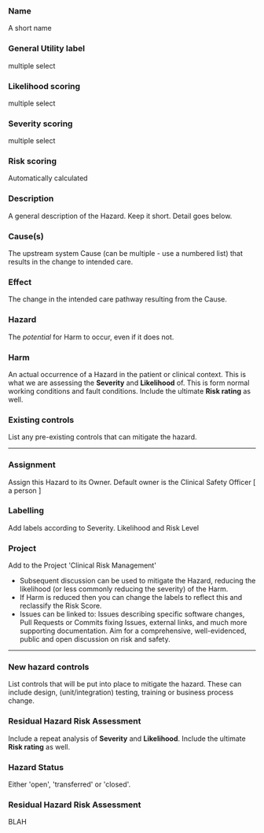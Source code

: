 ### Name
A short name

### General Utility label
multiple select

### Likelihood scoring
multiple select

### Severity scoring
multiple select

### Risk scoring
Automatically calculated

### Description
A general description of the Hazard. Keep it short. Detail goes below.

### Cause(s)
The upstream system Cause (can be multiple - use a numbered list) that results in the change to intended care.

### Effect
The change in the intended care pathway resulting from the Cause.

### Hazard
The *potential* for Harm to occur, even if it does not.

### Harm
An actual occurrence of a Hazard in the patient or clinical context. This is what we are assessing the **Severity** and **Likelihood** of. This is form normal working conditions and fault conditions. Include the ultimate **Risk rating** as well.

### Existing controls
List any pre-existing controls that can mitigate the hazard.

-----

### Assignment
Assign this Hazard to its Owner. Default owner is the Clinical Safety Officer [ a person ]

### Labelling
Add labels according to Severity. Likelihood and Risk Level

### Project
Add to the Project 'Clinical Risk Management'

* Subsequent discussion can be used to mitigate the Hazard, reducing the likelihood (or less commonly reducing the severity) of the Harm.
* If Harm is reduced then you can change the labels to reflect this and reclassify the Risk Score.
* Issues can be linked to: Issues describing specific software changes, Pull Requests or Commits fixing Issues, external links, and much more supporting documentation. Aim for a comprehensive, well-evidenced, public and open discussion on risk and safety.

-----

### New hazard controls
List controls that will be put into place to mitigate the hazard. These can include design, (unit/integration) testing, training or business process change.

### Residual Hazard Risk Assessment
Include a repeat analysis of **Severity** and **Likelihood**. Include the ultimate **Risk rating** as well.

### Hazard Status
Either 'open', 'transferred' or 'closed'.

### Residual Hazard Risk Assessment
BLAH
